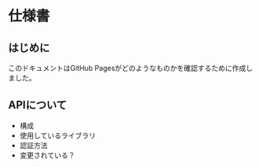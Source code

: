 # 仕様書
## はじめに
このドキュメントはGitHub Pagesがどのようなものかを確認するために作成しました。

## APIについて
- 構成
- 使用しているライブラリ
- 認証方法
- 変更されている？
